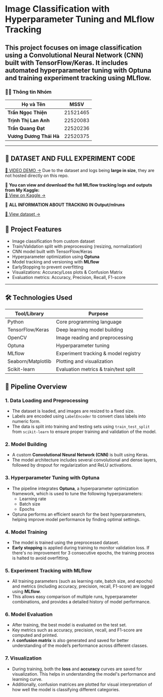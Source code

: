 # Image Classification with Hyperparameter Tuning and MLflow Tracking

This project focuses on image classification using a Convolutional Neural Network (CNN) built with TensorFlow/Keras. It includes **automated hyperparameter tuning with Optuna** and **training experiment tracking using MLflow**.
---
### 🧑‍💻 **Thông tin Nhóm**

| Họ và Tên              | MSSV      |
|------------------------|-----------|
| **Trần Ngọc Thiện**    | 21521465  |
| **Trịnh Thị Lan Anh**  | 22520083  |
| **Trần Quang Đạt**     | 22520236  |
| **Vương Dương Thái Hà** | 22520375  |
---

## 📂 DATASET AND FULL EXPERIMENT CODE 
[🔗 VIDEO DEMO →](https://drive.google.com/drive/u/0/folders/1wM8M4DMZ1YqE5N7a-1LAmO4F_cm4wwGI)
Due to the dataset and logs being **large in size**, they are not hosted directly on this repo.

🔗 **You can view and download the full MLflow tracking logs and outputs from My Kaggle:**  
[🔗 View on Kaggle →](https://www.kaggle.com/code/dattran0509/cs317-lab1#MLflow-Training-Pipeline-on-Kaggle-for-Animal-Classification-using-Custom-CNN-(Keras)-with-Optuna)

🔗 **ALL INFORMATION ABOUT TRACKING IN Output/mlruns**

[🔗 View dataset →](https://www.kaggle.com/datasets/dattran0509/animal)

## 📌 Project Features

- Image classification from custom dataset  
- Train/Validation split with preprocessing (resizing, normalization)  
- CNN model built with TensorFlow/Keras  
- Hyperparameter optimization using **Optuna**  
- Model tracking and versioning with **MLflow**  
- EarlyStopping to prevent overfitting  
- Visualizations: Accuracy/Loss plots & Confusion Matrix  
- Evaluation metrics: Accuracy, Precision, Recall, F1-score

---

## 🛠 Technologies Used

| Tool/Library     | Purpose                               |
|------------------|----------------------------------------|
| Python           | Core programming language              |
| TensorFlow/Keras | Deep learning model building           |
| OpenCV           | Image reading and preprocessing        |
| Optuna           | Hyperparameter tuning                  |
| MLflow           | Experiment tracking & model registry   |
| Seaborn/Matplotlib | Plotting and visualization          |
| Scikit-learn     | Evaluation metrics & train/test split  |



## 🔄 Pipeline Overview


### 1. **Data Loading and Preprocessing**

- The dataset is loaded, and images are resized to a fixed size.
- Labels are encoded using `LabelEncoder` to convert class labels into numeric form.
- The data is split into training and testing sets using `train_test_split` from `scikit-learn` to ensure proper training and validation of the model.

### 2. **Model Building**

- A custom **Convolutional Neural Network (CNN)** is built using Keras. 
- The model architecture includes several convolutional and dense layers, followed by dropout for regularization and ReLU activations.

### 3. **Hyperparameter Tuning with Optuna**

- The pipeline integrates **Optuna**, a hyperparameter optimization framework, which is used to tune the following hyperparameters:
  - Learning rate
  - Batch size
  - Epochs
- Optuna performs an efficient search for the best hyperparameters, helping improve model performance by finding optimal settings.

### 4. **Model Training**

- The model is trained using the preprocessed dataset. 
- **Early stopping** is applied during training to monitor validation loss. If there's no improvement for 3 consecutive epochs, the training process is halted to avoid overfitting.

### 5. **Experiment Tracking with MLflow**

- All training parameters (such as learning rate, batch size, and epochs) and metrics (including accuracy, precision, recall, F1-score) are logged using **MLflow**.
- This allows easy comparison of multiple runs, hyperparameter combinations, and provides a detailed history of model performance.

### 6. **Model Evaluation**

- After training, the best model is evaluated on the test set.
- Key metrics such as accuracy, precision, recall, and F1-score are computed and printed.
- A **confusion matrix** is also generated and saved for better understanding of the model’s performance across different classes.

### 7. **Visualization**

- During training, both the **loss** and **accuracy** curves are saved for visualization. This helps in understanding the model's performance and learning curve.
- Additionally, confusion matrices are plotted for visual interpretation of how well the model is classifying different categories.
